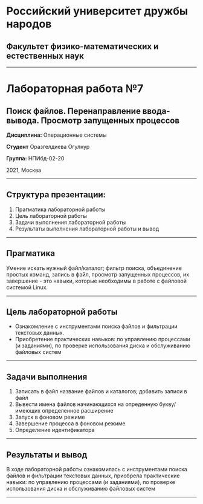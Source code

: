 # Российский университет дружбы народов

## Факультет физико-математических и естественных наук
***
# Лабораторная работа №7
## Поиск файлов. Перенаправление ввода-вывода. Просмотр запущенных процессов 


**Дисциплина:** Операционные системы

**Студент** Оразгелдиева Огулнур

**Группа:** НПИбд-02-20

2021, Москва

***

## Структура презентации:

1. Прагматика лабораторной работы
2. Цель лабораторной работы
3. Задачи выполнения лабораторной работы
4. Результаты выполнения лабораторной работы и вывод

***

## Прагматика

Умение искать нужный файл/каталог; фильтр поиска, объединение простых команд, запись в файл, просмотр запущенных процессов, их завершение - это навыки, которые необходимы в работе с файловой системой Linux.
***

## Цель лабораторной работы

* Ознакомление с инструментами поиска файлов и фильтрации текстовых данных.
* Приобретение практических навыков: по управлению процессами (и заданиями), по проверке использования диска и обслуживанию файловых систем

***

## Задачи выполнения

1. Записать в файл название файлов и каталогов; добавить записи в файл
2. Вывести имена файлов начинающихся на опреденную букву/ имеющих определенное расширение
3. Запуск в фоновом режиме
4. Завершение процесса в фоновом режиме
5. Определение идентификатора

***

## Результаты и вывод

В ходе лабораторной работы
 ознакомилась с инструментами поиска файлов и фильтрации текстовых данных, 
приобрела практические навыки: по управлению процессами (и заданиями), по проверке использования диска и обслуживанию файловых систем

***

